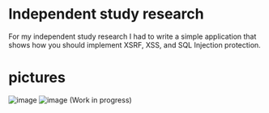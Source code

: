 # Independent study research
For my independent study research I had to write a simple application that shows how you should implement XSRF, XSS, and SQL Injection protection.

# pictures
![image](https://user-images.githubusercontent.com/28593493/196064895-a96548c9-edaf-45f1-a729-93992ecef995.png)
![image](https://user-images.githubusercontent.com/28593493/196064909-2dfe528b-50d7-4157-bd30-c0a828132904.png) (Work in progress)

